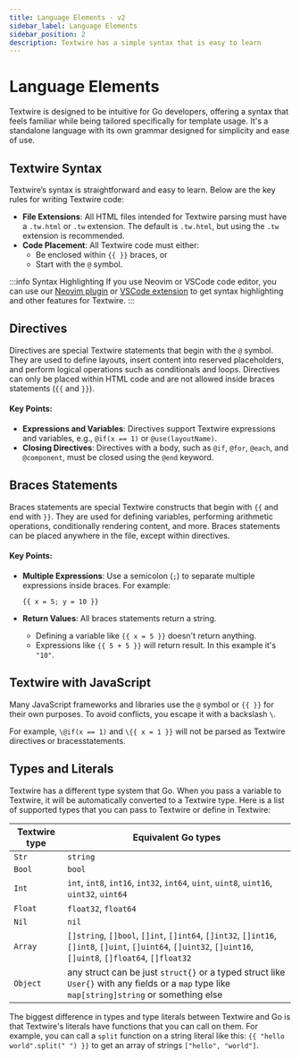 ```yaml
---
title: Language Elements - v2
sidebar_label: Language Elements
sidebar_position: 2
description: Textwire has a simple syntax that is easy to learn
---
```


# Language Elements
Textwire is designed to be intuitive for Go developers, offering a syntax that feels familiar while being tailored specifically for template usage. It's a standalone language with its own grammar designed for simplicity and ease of use.

## Textwire Syntax

Textwire’s syntax is straightforward and easy to learn. Below are the key rules for writing Textwire code:

- **File Extensions**: All HTML files intended for Textwire parsing must have a `.tw.html` or `.tw` extension. The default is `.tw.html`, but using the `.tw` extension is recommended.
- **Code Placement**: All Textwire code must either:
  - Be enclosed within `{{ }}` braces, or
  - Start with the `@` symbol.

:::info Syntax Highlighting
If you use Neovim or VSCode code editor, you can use our [Neovim plugin](https://github.com/textwire/textwire.nvim) or [VSCode extension](https://marketplace.visualstudio.com/items?itemName=SerhiiCho.textwire) to get syntax highlighting and other features for Textwire.
:::

## Directives
Directives are special Textwire statements that begin with the `@` symbol. They are used to define layouts, insert content into reserved placeholders, and perform logical operations such as conditionals and loops. Directives can only be placed within HTML code and are not allowed inside braces statements (`{{` and `}}`).

#### Key Points:
- **Expressions and Variables**: Directives support Textwire expressions and variables, e.g., `@if(x == 1)` or `@use(layoutName)`.
- **Closing Directives**: Directives with a body, such as `@if`, `@for`, `@each`, and `@component`, must be closed using the `@end` keyword.

## Braces Statements
Braces statements are special Textwire constructs that begin with `{{` and end with `}}`. They are used for defining variables, performing arithmetic operations, conditionally rendering content, and more. Braces statements can be placed anywhere in the file, except within directives.

#### Key Points:
- **Multiple Expressions**: Use a semicolon (`;`) to separate multiple expressions inside braces. For example:

    ```textwire
    {{ x = 5; y = 10 }}
    ```
- **Return Values**: All braces statements return a string.
  - Defining a variable like `{{ x = 5 }}` doesn't return anything.
  - Expressions like `{{ 5 + 5 }}` will return result. In this example it's `"10"`.

## Textwire with JavaScript
Many JavaScript frameworks and libraries use the `@` symbol or `{{ }}` for their own purposes. To avoid conflicts, you escape it with a backslash `\`.

For example, `\@if(x == 1)` and `\{{ x = 1 }}` will not be parsed as Textwire directives or bracesstatements.

## Types and Literals
Textwire has a different type system that Go. When you pass a variable to Textwire, it will be automatically converted to a Textwire type. Here is a list of supported types that you can pass to Textwire or define in Textwire:

| Textwire type | Equivalent Go types                                                                                                                                         |
| ------------- | ----------------------------------------------------------------------------------------------------------------------------------------------------------- |
| `Str`         | `string`                                                                                                                                                    |
| `Bool`        | `bool`                                                                                                                                                      |
| `Int`         | `int`, `int8`, `int16`, `int32`, `int64`, `uint`, `uint8`, `uint16`, `uint32`, `uint64`                                                                     |
| `Float`       | `float32`, `float64`                                                                                                                                        |
| `Nil`         | `nil`                                                                                                                                                       |
| `Array`       | `[]string`, `[]bool`, `[]int`, `[]int64`, `[]int32`, `[]int16`, `[]int8`, `[]uint`, `[]uint64`, `[]uint32`, `[]uint16`, `[]uint8`, `[]float64`, `[]float32` |
| `Object`      | any struct can be just `struct{}` or a typed struct like `User{}` with any fields or a `map` type like `map[string]string` or something else                |

The biggest difference in types and type literals between Textwire and Go is that Textwire's literals have functions that you can call on them. For example, you can call a `split` function on a string literal like this: `{{ "hello world".split(" ") }}` to get an array of strings `["hello", "world"]`.

